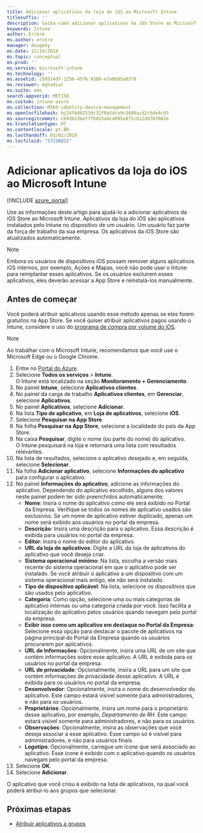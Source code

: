```yaml
---
title: Adicionar aplicativos da loja do iOS ao Microsoft Intune
titlesuffix: ''
description: Saiba como adicionar aplicativos da iOS Store ao Microsoft Intune. Você poderá atribuir aplicativos usando este método se eles forem gratuitos na App Store.
keywords: Intune
author: Erikre
ms.author: erikre
manager: dougeby
ms.date: 12/19/2018
ms.topic: conceptual
ms.prod: ''
ms.service: microsoft-intune
ms.technology: ''
ms.assetid: c59514d7-1256-4576-9380-e7a0b85a0378
ms.reviewer: mghadial
ms.suite: ems
search.appverid: MET150
ms.custom: intune-azure
ms.collection: M365-identity-device-management
ms.openlocfilehash: bc24f049253dc32f0a5dce9c3698acd2c6de4c93
ms.sourcegitcommit: cb93613bef7f6015a4c4095e875cb12dd76f002e
ms.translationtype: HT
ms.contentlocale: pt-BR
ms.lasthandoff: 03/02/2019
ms.locfileid: "57238822"
---
```

# <a name="add-ios-store-apps-to-microsoft-intune"></a>Adicionar aplicativos da loja do iOS ao Microsoft Intune

[!INCLUDE [azure_portal](./includes/azure_portal.md)]

Use as informações deste artigo para ajudá-lo a adicionar aplicativos da iOS Store ao Microsoft Intune. Aplicativos da loja do iOS são aplicativos instalados pelo Intune no dispositivo de um usuário. Um usuário faz parte da força de trabalho da sua empresa. Os aplicativos da iOS Store são atualizados automaticamente.

>[!NOTE]
>Embora os usuários de dispositivos iOS possam remover alguns aplicativos iOS internos, por exemplo, Ações e Mapas, você não pode usar o Intune para reimplantar esses aplicativos. Se os usuários excluírem esses aplicativos, eles deverão acessar a App Store e reinstalá-los manualmente.

## <a name="before-you-start"></a>Antes de começar

Você poderá atribuir aplicativos usando esse método apenas se eles forem gratuitos na App Store. Se você quiser atribuir aplicativos pagos usando o Intune, considere o uso do [programa de compra por volume do iOS](vpp-apps-ios.md).

>[!NOTE]
>Ao trabalhar com o Microsoft Intune, recomendamos que você use o Microsoft Edge ou o Google Chrome.

1. Entre no [Portal do Azure](https://portal.azure.com).
2. Selecione **Todos os serviços** > **Intune**.  
    O Intune está localizado na seção **Monitoramento + Gerenciamento**.
3. No painel **Intune**, selecione **Aplicativos clientes**.
4. No painel da carga de trabalho **Aplicativos clientes**, em **Gerenciar**, selecione **Aplicativos**.
5. No painel **Aplicativos**, selecione **Adicionar**.
6. Na lista **Tipo de aplicativo**, em **Loja de aplicativos**, selecione **iOS**.
7. Selecione **Pesquisar na App Store**.
8. Na folha **Pesquisar na App Store**, selecione a localidade do país da App Store.
9. Na caixa **Pesquisar**, digite o nome (ou parte do nome) do aplicativo.  
    O Intune pesquisará na loja e retornará uma lista com resultados relevantes.
10. Na lista de resultados, selecione o aplicativo desejado e, em seguida, selecione **Selecionar**.
11. Na folha **Adicionar aplicativo**, selecione **Informações do aplicativo** para configurar o aplicativo.
12. No painel **Informações do aplicativo**, adicione as informações do aplicativo. Dependendo do aplicativo escolhido, alguns dos valores neste painel podem ter sido preenchidos automaticamente:
    - **Nome**: Insira o nome do aplicativo como ele será exibido no Portal da Empresa. Verifique se todos os nomes de aplicativo usados são exclusivos. Se um nome de aplicativo estiver duplicado, apenas um nome será exibido aos usuários no portal da empresa.
    - **Descrição**: Insira uma descrição para o aplicativo. Essa descrição é exibida para usuários no portal da empresa.
    - **Editor**: Insira o nome do editor do aplicativo.
    - **URL da loja de aplicativos**: Digite a URL da loja de aplicativos do aplicativo que você deseja criar.
    - **Sistema operacional mínimo**: Na lista, escolha a versão mais recente do sistema operacional em que o aplicativo pode ser instalado. Se você atribuir o aplicativo a um dispositivo com um sistema operacional mais antigo, ele não será instalado.
    - **Tipo de dispositivo aplicável**: Na lista, selecione os dispositivos que são usados pelo aplicativo.
    - **Categoria**: Como opção, selecione uma ou mais categorias de aplicativo internas ou uma categoria criada por você. Isso facilita a localização do aplicativo pelos usuários quando navegam pelo portal da empresa.
    - **Exibir isso como um aplicativo em destaque no Portal da Empresa**: Selecione essa opção para destacar o pacote de aplicativos na página principal do Portal da Empresa quando os usuários procurarem por aplicativos.
    - **URL de Informações**: Opcionalmente, insira uma URL de um site que contém informações sobre esse aplicativo. A URL é exibida para os usuários no portal da empresa.
    - **URL de privacidade**: Opcionalmente, insira a URL para um site que contém informações de privacidade desse aplicativo. A URL é exibida para os usuários no portal da empresa.
    - **Desenvolvedor**: Opcionalmente, insira o nome do desenvolvedor do aplicativo. Este campo estará visível somente para administradores, e não para os usuários.
    - **Proprietários**: Opcionalmente, insira um nome para o proprietário desse aplicativo, por exemplo, *Departamento de RH*. Este campo estará visível somente para administradores, e não para os usuários.
    - **Observações**: Opcionalmente, insira as observações que você deseja associar a esse aplicativo. Esse campo só é visível para administradores, e não para usuários finais.
    - **Logotipo**: Opcionalmente, carregue um ícone que será associado ao aplicativo. Esse ícone é exibido com o aplicativo quando os usuários navegam pelo portal da empresa.
13. Selecione **OK**.
14. Selecione **Adicionar**.

O aplicativo que você criou é exibido na lista de aplicativos, na qual você poderá atribuí-lo aos grupos que selecionar.

## <a name="next-steps"></a>Próximas etapas

- [Atribuir aplicativos a grupos](apps-deploy.md)
